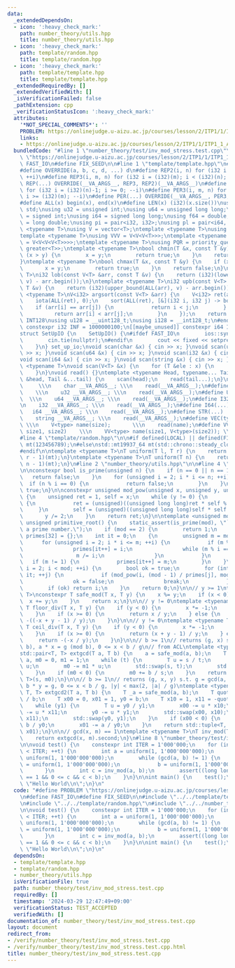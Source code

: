 ```yaml
---
data:
  _extendedDependsOn:
  - icon: ':heavy_check_mark:'
    path: number_theory/utils.hpp
    title: number_theory/utils.hpp
  - icon: ':heavy_check_mark:'
    path: template/random.hpp
    title: template/random.hpp
  - icon: ':heavy_check_mark:'
    path: template/template.hpp
    title: template/template.hpp
  _extendedRequiredBy: []
  _extendedVerifiedWith: []
  _isVerificationFailed: false
  _pathExtension: cpp
  _verificationStatusIcon: ':heavy_check_mark:'
  attributes:
    '*NOT_SPECIAL_COMMENTS*': ''
    PROBLEM: https://onlinejudge.u-aizu.ac.jp/courses/lesson/2/ITP1/1/ITP1_1_A
    links:
    - https://onlinejudge.u-aizu.ac.jp/courses/lesson/2/ITP1/1/ITP1_1_A
  bundledCode: "#line 1 \"number_theory/test/inv_mod_stress.test.cpp\"\n#define PROBLEM\
    \ \"https://onlinejudge.u-aizu.ac.jp/courses/lesson/2/ITP1/1/ITP1_1_A\"\n#define\
    \ FAST_IO\n#define FIX_SEED\n\n#line 1 \"template/template.hpp\"\n#include <bits/stdc++.h>\n\
    #define OVERRIDE(a, b, c, d, ...) d\n#define REP2(i, n) for (i32 i = 0; i < (i32)(n);\
    \ ++i)\n#define REP3(i, m, n) for (i32 i = (i32)(m); i < (i32)(n); ++i)\n#define\
    \ REP(...) OVERRIDE(__VA_ARGS__, REP3, REP2)(__VA_ARGS__)\n#define PER2(i, n)\
    \ for (i32 i = (i32)(n)-1; i >= 0; --i)\n#define PER3(i, m, n) for (i32 i = (i32)(n)-1;\
    \ i >= (i32)(m); --i)\n#define PER(...) OVERRIDE(__VA_ARGS__, PER3, PER2)(__VA_ARGS__)\n\
    #define ALL(x) begin(x), end(x)\n#define LEN(x) (i32)(x.size())\nusing namespace\
    \ std;\nusing u32 = unsigned int;\nusing u64 = unsigned long long;\nusing i32\
    \ = signed int;\nusing i64 = signed long long;\nusing f64 = double;\nusing f80\
    \ = long double;\nusing pi = pair<i32, i32>;\nusing pl = pair<i64, i64>;\ntemplate\
    \ <typename T>\nusing V = vector<T>;\ntemplate <typename T>\nusing VV = V<V<T>>;\n\
    template <typename T>\nusing VVV = V<V<V<T>>>;\ntemplate <typename T>\nusing VVVV\
    \ = V<V<V<V<T>>>>;\ntemplate <typename T>\nusing PQR = priority_queue<T, V<T>,\
    \ greater<T>>;\ntemplate <typename T>\nbool chmin(T &x, const T &y) {\n    if\
    \ (x > y) {\n        x = y;\n        return true;\n    }\n    return false;\n\
    }\ntemplate <typename T>\nbool chmax(T &x, const T &y) {\n    if (x < y) {\n \
    \       x = y;\n        return true;\n    }\n    return false;\n}\ntemplate <typename\
    \ T>\ni32 lob(const V<T> &arr, const T &v) {\n    return (i32)(lower_bound(ALL(arr),\
    \ v) - arr.begin());\n}\ntemplate <typename T>\ni32 upb(const V<T> &arr, const\
    \ T &v) {\n    return (i32)(upper_bound(ALL(arr), v) - arr.begin());\n}\ntemplate\
    \ <typename T>\nV<i32> argsort(const V<T> &arr) {\n    V<i32> ret(arr.size());\n\
    \    iota(ALL(ret), 0);\n    sort(ALL(ret), [&](i32 i, i32 j) -> bool {\n    \
    \    if (arr[i] == arr[j]) {\n            return i < j;\n        } else {\n  \
    \          return arr[i] < arr[j];\n        }\n    });\n    return ret;\n}\n#ifdef\
    \ INT128\nusing u128 = __uint128_t;\nusing i128 = __int128_t;\n#endif\n[[maybe_unused]]\
    \ constexpr i32 INF = 1000000100;\n[[maybe_unused]] constexpr i64 INF64 = 3000000000000000100;\n\
    struct SetUpIO {\n    SetUpIO() {\n#ifdef FAST_IO\n        ios::sync_with_stdio(false);\n\
    \        cin.tie(nullptr);\n#endif\n        cout << fixed << setprecision(15);\n\
    \    }\n} set_up_io;\nvoid scan(char &x) { cin >> x; }\nvoid scan(u32 &x) { cin\
    \ >> x; }\nvoid scan(u64 &x) { cin >> x; }\nvoid scan(i32 &x) { cin >> x; }\n\
    void scan(i64 &x) { cin >> x; }\nvoid scan(string &x) { cin >> x; }\ntemplate\
    \ <typename T>\nvoid scan(V<T> &x) {\n    for (T &ele : x) {\n        scan(ele);\n\
    \    }\n}\nvoid read() {}\ntemplate <typename Head, typename... Tail>\nvoid read(Head\
    \ &head, Tail &...tail) {\n    scan(head);\n    read(tail...);\n}\n#define CHAR(...)\
    \     \\\n    char __VA_ARGS__; \\\n    read(__VA_ARGS__);\n#define U32(...) \
    \    \\\n    u32 __VA_ARGS__; \\\n    read(__VA_ARGS__);\n#define U64(...)   \
    \  \\\n    u64 __VA_ARGS__; \\\n    read(__VA_ARGS__);\n#define I32(...)     \\\
    \n    i32 __VA_ARGS__; \\\n    read(__VA_ARGS__);\n#define I64(...)     \\\n \
    \   i64 __VA_ARGS__; \\\n    read(__VA_ARGS__);\n#define STR(...)        \\\n\
    \    string __VA_ARGS__; \\\n    read(__VA_ARGS__);\n#define VEC(type, name, size)\
    \ \\\n    V<type> name(size);       \\\n    read(name);\n#define VVEC(type, name,\
    \ size1, size2)    \\\n    VV<type> name(size1, V<type>(size2)); \\\n    read(name);\n\
    #line 4 \"template/random.hpp\"\n\n#if defined(LOCAL) || defined(FIX_SEED)\nstd::mt19937_64\
    \ mt(123456789);\n#else\nstd::mt19937_64 mt(std::chrono::steady_clock::now().time_since_epoch().count());\n\
    #endif\n\ntemplate <typename T>\nT uniform(T l, T r) {\n    return std::uniform_int_distribution<T>(l,\
    \ r - 1)(mt);\n}\ntemplate <typename T>\nT uniform(T n) {\n    return std::uniform_int_distribution<T>(0,\
    \ n - 1)(mt);\n}\n#line 2 \"number_theory/utils.hpp\"\n\n#line 4 \"number_theory/utils.hpp\"\
    \n\nconstexpr bool is_prime(unsigned n) {\n    if (n == 0 || n == 1) {\n     \
    \   return false;\n    }\n    for (unsigned i = 2; i * i <= n; ++i) {\n      \
    \  if (n % i == 0) {\n            return false;\n        }\n    }\n    return\
    \ true;\n}\n\nconstexpr unsigned mod_pow(unsigned x, unsigned y, unsigned mod)\
    \ {\n    unsigned ret = 1, self = x;\n    while (y != 0) {\n        if (y & 1)\
    \ {\n            ret = (unsigned)((unsigned long long)ret * self % mod);\n   \
    \     }\n        self = (unsigned)((unsigned long long)self * self % mod);\n \
    \       y /= 2;\n    }\n    return ret;\n}\n\ntemplate <unsigned mod>\nconstexpr\
    \ unsigned primitive_root() {\n    static_assert(is_prime(mod), \"`mod` must be\
    \ a prime number.\");\n    if (mod == 2) {\n        return 1;\n    }\n\n    unsigned\
    \ primes[32] = {};\n    int it = 0;\n    {\n        unsigned m = mod - 1;\n  \
    \      for (unsigned i = 2; i * i <= m; ++i) {\n            if (m % i == 0) {\n\
    \                primes[it++] = i;\n                while (m % i == 0) {\n   \
    \                 m /= i;\n                }\n            }\n        }\n     \
    \   if (m != 1) {\n            primes[it++] = m;\n        }\n    }\n    for (unsigned\
    \ i = 2; i < mod; ++i) {\n        bool ok = true;\n        for (int j = 0; j <\
    \ it; ++j) {\n            if (mod_pow(i, (mod - 1) / primes[j], mod) == 1) {\n\
    \                ok = false;\n                break;\n            }\n        }\n\
    \        if (ok) return i;\n    }\n    return 0;\n}\n\n// y >= 1\ntemplate <typename\
    \ T>\nconstexpr T safe_mod(T x, T y) {\n    x %= y;\n    if (x < 0) {\n      \
    \  x += y;\n    }\n    return x;\n}\n\n// y != 0\ntemplate <typename T>\nconstexpr\
    \ T floor_div(T x, T y) {\n    if (y < 0) {\n        x *= -1;\n        y *= -1;\n\
    \    }\n    if (x >= 0) {\n        return x / y;\n    } else {\n        return\
    \ -((-x + y - 1) / y);\n    }\n}\n\n// y != 0\ntemplate <typename T>\nconstexpr\
    \ T ceil_div(T x, T y) {\n    if (y < 0) {\n        x *= -1;\n        y *= -1;\n\
    \    }\n    if (x >= 0) {\n        return (x + y - 1) / y;\n    } else {\n   \
    \     return -(-x / y);\n    }\n}\n\n// b >= 1\n// returns (g, x) s.t. g = gcd(a,\
    \ b), a * x = g (mod b), 0 <= x < b / g\n// from ACL\ntemplate <typename T>\n\
    std::pair<T, T> extgcd(T a, T b) {\n    a = safe_mod(a, b);\n    T s = b, t =\
    \ a, m0 = 0, m1 = 1;\n    while (t) {\n        T u = s / t;\n        s -= t *\
    \ u;\n        m0 -= m1 * u;\n        std::swap(s, t);\n        std::swap(m0, m1);\n\
    \    }\n    if (m0 < 0) {\n        m0 += b / s;\n    }\n    return std::pair<T,\
    \ T>(s, m0);\n}\n\n// b >= 1\n// returns (g, x, y) s.t. g = gcd(a, b), a * x +\
    \ b * y = g, 0 <= x < b / g, |y| < max(2, |a| / g)\ntemplate <typename T>\nstd::tuple<T,\
    \ T, T> extgcd2(T a, T b) {\n    T _a = safe_mod(a, b);\n    T quot = (a - _a)\
    \ / b;\n    T x00 = 0, x01 = 1, y0 = b;\n    T x10 = 1, x11 = -quot, y1 = _a;\n\
    \    while (y1) {\n        T u = y0 / y1;\n        x00 -= u * x10;\n        x01\
    \ -= u * x11;\n        y0 -= u * y1;\n        std::swap(x00, x10);\n        std::swap(x01,\
    \ x11);\n        std::swap(y0, y1);\n    }\n    if (x00 < 0) {\n        x00 +=\
    \ b / y0;\n        x01 -= a / y0;\n    }\n    return std::tuple<T, T, T>(y0, x00,\
    \ x01);\n}\n\n// gcd(x, m) == 1\ntemplate <typename T>\nT inv_mod(T x, T m) {\n\
    \    return extgcd(x, m).second;\n}\n#line 8 \"number_theory/test/inv_mod_stress.test.cpp\"\
    \n\nvoid test() {\n    constexpr int ITER = 1'000'000;\n    for (int t = 0; t\
    \ < ITER; ++t) {\n        int a = uniform(1, 1'000'000'000);\n        int b =\
    \ uniform(1, 1'000'000'000);\n        while (gcd(a, b) != 1) {\n            a\
    \ = uniform(1, 1'000'000'000);\n            b = uniform(1, 1'000'000'000);\n \
    \       }\n        int c = inv_mod(a, b);\n        assert((long long)a * c % b\
    \ == 1 && 0 <= c && c < b);\n    }\n}\n\nint main() {\n    test();\n    cout <<\
    \ \"Hello World\\n\";\n}\n"
  code: "#define PROBLEM \"https://onlinejudge.u-aizu.ac.jp/courses/lesson/2/ITP1/1/ITP1_1_A\"\
    \n#define FAST_IO\n#define FIX_SEED\n\n#include \"../../template/template.hpp\"\
    \n#include \"../../template/random.hpp\"\n#include \"../../number_theory/utils.hpp\"\
    \n\nvoid test() {\n    constexpr int ITER = 1'000'000;\n    for (int t = 0; t\
    \ < ITER; ++t) {\n        int a = uniform(1, 1'000'000'000);\n        int b =\
    \ uniform(1, 1'000'000'000);\n        while (gcd(a, b) != 1) {\n            a\
    \ = uniform(1, 1'000'000'000);\n            b = uniform(1, 1'000'000'000);\n \
    \       }\n        int c = inv_mod(a, b);\n        assert((long long)a * c % b\
    \ == 1 && 0 <= c && c < b);\n    }\n}\n\nint main() {\n    test();\n    cout <<\
    \ \"Hello World\\n\";\n}\n"
  dependsOn:
  - template/template.hpp
  - template/random.hpp
  - number_theory/utils.hpp
  isVerificationFile: true
  path: number_theory/test/inv_mod_stress.test.cpp
  requiredBy: []
  timestamp: '2024-03-29 12:47:49+09:00'
  verificationStatus: TEST_ACCEPTED
  verifiedWith: []
documentation_of: number_theory/test/inv_mod_stress.test.cpp
layout: document
redirect_from:
- /verify/number_theory/test/inv_mod_stress.test.cpp
- /verify/number_theory/test/inv_mod_stress.test.cpp.html
title: number_theory/test/inv_mod_stress.test.cpp
---
```

